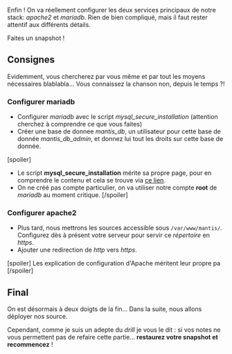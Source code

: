 Enfin ! On va réellement configurer les deux services principaux de notre stack: _apache2_ et _mariadb_. Rien de bien compliqué, mais il faut rester attentif aux différents détails.

<div class="astuce">Faites un snapshot !</div>

## Consignes
Evidemment, vous chercherez par vous même et par tout les moyens nécessaires blablabla... Vous connaissez la chanson non, depuis le temps ?!
### Configurer mariadb
 - Configurer _mariadb_ avec le script _mysql_secure_installation_ (attention cherchez à comprendre ce que vous faites)
 - Créer une base de donnee _mantis_db_, un utilisateur pour cette base de donnée _mantis_db_admin_, et donnez lui tout les droits sur cette base de donnée.

[spoiler]
 - Le script **mysql_secure_installation** mérite sa propre page, pour en comprendre le contenu et cela se trouve via [ce lien](./CoursApache/Chapitres/App.01%20mysql_secure_installation.md).
 - On ne créé pas compte particulier, on va utiliser notre compte **root** de _mariadb_ au moment critique.
[/spoiler]

### Configurer apache2
 - Plus tard, nous mettrons les sources accessible sous `/var/www/mantis/`. Configurez dès à présent votre serveur pour servir ce _répertoire_ en _https_.
 - Ajouter une redirection de _http_ vers _https_.
 

[spoiler]
	Les explication de configuration d'Apache méritent leur propre pa
[/spoiler]

## Final
On est désormais à deux doigts de la fin… Dans la suite, nous allons déployer nos source.

Cependant, comme je suis un adepte du _drill_ je vous le dit : si vos notes ne vous permettent pas de refaire cette partie… **restaurez votre snapshot et recommencez** !